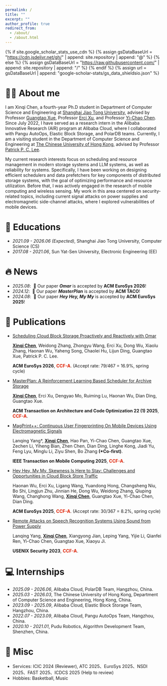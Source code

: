 ```yaml
---
permalink: /
title: ""
excerpt: ""
author_profile: true
redirect_from: 
  - /about/
  - /about.html
---
```


{% if site.google_scholar_stats_use_cdn %}
{% assign gsDataBaseUrl = "https://cdn.jsdelivr.net/gh/" | append: site.repository | append: "@" %}
{% else %}
{% assign gsDataBaseUrl = "https://raw.githubusercontent.com/" | append: site.repository | append: "/" %}
{% endif %}
{% assign url = gsDataBaseUrl | append: "google-scholar-stats/gs_data_shieldsio.json" %}

<span class='anchor' id='about-me'></span>

# 👨‍💻 About me

I am Xinqi Chen, a fourth-year Ph.D student in Department of Computer Science and Engineering at [Shanghai Jiao Tong University](https://en.sjtu.edu.cn/), advised by Professor [Guangtao Xue](https://scholar.google.com/citations?user=vTC9TSQAAAAJ&hl=zh-CN&oi=ao), Professor [Erci Xu](https://scholar.google.com/citations?user=7Yc6A1QAAAAJ&hl=zh-CN&oi=ao), and Professor [Yi-Chao Chen](https://scholar.google.com/citations?user=LdNIR90AAAAJ). Since July 2022, I have served as a research intern in the Alibaba Innovative Research (AIR) program at Alibaba Cloud, where I collaborated with Pangu AutoOps, Elastic Block Storage, and PolarDB teams. Currently, I am a visiting student in the Department of Computer Science and Engineering at [The Chinese University of Hong Kong](https://www.cuhk.edu.hk/english/index.html), advised by Professor [Patrick P. C. Lee](https://scholar.google.com.hk/citations?user=gyRtVVEAAAAJ&hl=zh-CN&oi=ao).

My current research interests focus on scheduling and resource management in modern storage systems and LLM systems, as well as reliability for systems. Specifically, I have been working on designing efficient schedulers and data prefetchers for key components of distributed storage systems, with the goal of optimizing performance and resource utilization. Before that, I was actively engaged in the research of mobile computing and wireless sensing. My work in this area centered on security-related topics, including current signal attacks on power supplies and electromagnetic side-channel attacks, where I explored vulnerabilities of mobile devices.
<!-- Find my CV [here](cv/resume.pdf). -->

# 📖 Educations

- *2021.09 - 2026.06 (Expected)*, Shanghai Jiao Tong University, Computer Science (CS)
- *2017.08 - 2021.06*, Sun Yat-Sen University, Electronic Engineering (EE)

# 🔥 News

- *2025.08*: &nbsp;🎉 Our paper ***Omar*** is accepted by **ACM EuroSys 2026**!
- *2024.12*: &nbsp;🎉 Our paper ***MasterPlan*** is accepted by **ACM TACO**!
- *2024.08*: &nbsp;🎉 Our paper ***Hey Hey, My My*** is accepted by **ACM EuroSys 2025**!

# 📝 Publications

<!-- <div class='paper-box'><div class='paper-box-image'><div><div class="badge">CVPR 2016</div><img src='images/500x300.png' alt="sym" width="100%"></div></div>
<div class='paper-box-text' markdown="1">

[Deep Residual Learning for Image Recognition](https://openaccess.thecvf.com/content_cvpr_2016/papers/He_Deep_Residual_Learning_CVPR_2016_paper.pdf)

**Kaiming He**, Xiangyu Zhang, Shaoqing Ren, Jian Sun

[**Project**](https://scholar.google.com/citations?view_op=view_citation&hl=zh-CN&user=DhtAFkwAAAAJ&citation_for_view=DhtAFkwAAAAJ:ALROH1vI_8AC) <strong><span class='show_paper_citations' data='DhtAFkwAAAAJ:ALROH1vI_8AC'></span></strong>
- Lorem ipsum dolor sit amet, consectetur adipiscing elit. Vivamus ornare aliquet ipsum, ac tempus justo dapibus sit amet. 
</div>
</div> -->

- [Scheduling Cloud Block Storage Proactively and Reactively with Omar]()

    **<u>Xinqi Chen</u>**, Weidong Zhang, Zhongyu Wang, Erci Xu, Dong Wu, Xiaolu Zhang, Haonan Wu, Yaheng Song, Chaolei Hu, Lijun Ding, Guangtao Xue, Patrick P. C. Lee.

    **ACM EuroSys 2026**, <span style="color: #de1f00; font-weight: bold;">CCF-A</span>. (Accept rate: 79/467 = 16.9%, spring cycle)

- [MasterPlan: A Reinforcement Learning Based Scheduler for Archive Storage](https://dl.acm.org/doi/10.1145/3708542)
  
    **<u>Xinqi Chen</u>**, Erci Xu, Dengyao Mo, Ruiming Lu, Haonan Wu, Dian Ding, Guangtao Xue.

    **ACM Transaction on Architecture and Code Optimization 22 (1) 2025**, <span style="color: #de1f00; font-weight: bold;">CCF-A</span>.

- [MagPrint++: Continuous User Fingerprinting On Mobile Devices Using Electromagnetic Signals]()

    Lanqing Yang*, **<u>Xinqi Chen</u>**, Hao Pan, Yi-Chao Chen, Guangtao Xue, Zechen Li, Yiheng Bian, Zhen Chen, Dian Ding, Linghe Kong, Jiadi Yu, Feng Lyu, Minglu Li, Ziyu Shen, Bo Zhang **(\*Co-first)**.

    **IEEE Transaction on Mobile Computing 2025**, <span style="color: #de1f00; font-weight: bold;">CCF-A</span>.

- [Hey Hey, My My, Skewness Is Here to Stay: Challenges and Opportunities in Cloud Block Store Traffic](https://dl.acm.org/doi/10.1145/3689031.3696068)

    Haonan Wu, Erci Xu, Ligang Wang, Yuandong Hong, Changsheng Niu, Bo Shi, Lingjun Zhu, Jinnian He, Dong Wu, Weidong Zhang, Qiuping Wang, Changhong Wang, **<u>Xinqi Chen</u>**, Guangtao Xue, Yi-Chao Chen, Dian Ding.

    **ACM EuroSys 2025**, <span style="color: #de1f00; font-weight: bold;">CCF-A</span>. (Accept rate: 30/367 = 8.2%, spring cycle)

- [Remote Attacks on Speech Recognition Systems Using Sound from Power Supply](https://www.usenix.org/system/files/usenixsecurity23-yang-lanqing.pdf)

    Lanqing Yang, **<u>Xinqi Chen</u>**, Xiangyong Jian, Leping Yang, Yijie Li, Qianfei Ren, Yi-Chao Chen, Guangtao Xue, Xiaoyu Ji.

    **USENIX Security 2023**, <span style="color: #de1f00; font-weight: bold;">CCF-A</span>.

<!-- # 🎖 Honors and Awards
- *2021.10* Lorem ipsum dolor sit amet, consectetur adipiscing elit. Vivamus ornare aliquet ipsum, ac tempus justo dapibus sit amet. 
- *2021.09* Lorem ipsum dolor sit amet, consectetur adipiscing elit. Vivamus ornare aliquet ipsum, ac tempus justo dapibus sit amet.  -->

<!-- # 💬 Invited Talks
- *2021.06*, Lorem ipsum dolor sit amet, consectetur adipiscing elit. Vivamus ornare aliquet ipsum, ac tempus justo dapibus sit amet. 
- *2021.03*, Lorem ipsum dolor sit amet, consectetur adipiscing elit. Vivamus ornare aliquet ipsum, ac tempus justo dapibus sit amet.  \| [\[video\]](https://github.com/) -->

# 💻 Internships

- *2025.09 - 2026.06*, Alibaba Cloud, PolarDB Team, Hangzhou, China.
- *2025.03 - 2026.03*, The Chinese University of Hong Kong, Department of Computer Science and Engineering, Hong Kong, China.
- *2023.09 - 2025.09*, Alibaba Cloud, Elastic Block Storage Team, Hangzhou, China.
- *2022.07 - 2023.09*, Alibaba Cloud, Pangu AutoOps Team, Hangzhou, China.
- *2020.10 - 2021.01*, Pudu Robotics, Algorithm Development Team, Shenzhen, China.

# 👻 Misc

- Services: ICIC 2024 (Reviewer), ATC 2025、EuroSys 2025、NSDI 2025、FAST 2025、ICDCS 2025 (Help to review)
- Hobbies: Basketball, Music
